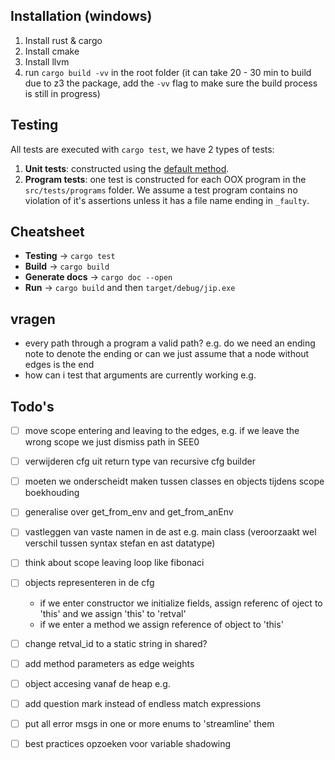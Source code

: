 ## Installation (windows)
1. Install rust & cargo
2. Install cmake 
3. Install llvm
4. run `cargo build -vv` in the root folder (it can take 20 - 30 min to build due to z3 the package, add the `-vv` flag to make sure the build process is still in progress)

## Testing
All tests are executed with `cargo test`, we have 2 types of tests:

1. **Unit tests**: constructed using the [default method](https://doc.rust-lang.org/rust-by-example/testing/unit_testing.html).
1. **Program tests**: one test is constructed for each OOX program in the `src/tests/programs` folder. We assume a test program contains no violation of it's assertions unless it has a file name ending in `_faulty`.

## Cheatsheet
- **Testing** -> `cargo test`
- **Build** -> `cargo build`
- **Generate docs** -> `cargo doc --open`
- **Run** -> `cargo build` and then `target/debug/jip.exe`

## vragen
- every path through a program a valid path? e.g. do we need an ending note to denote the ending or can we just assume that a node without edges is the end
- how can i test that arguments are currently working e.g. 

## Todo's
- [ ] move scope entering and leaving to the edges, e.g. if we leave the wrong scope we just dismiss path in SEE0 
- [ ] verwijderen cfg uit return type van recursive cfg builder
- [ ] moeten we onderscheidt maken tussen classes en objects tijdens scope boekhouding
- [ ] generalise over get_from_env and get_from_anEnv
- [ ] vastleggen van vaste namen in de ast e.g. main class (veroorzaakt wel verschil tussen syntax stefan en ast datatype)
- [ ] think about scope leaving loop like fibonaci
- [ ] objects representeren in de cfg
    - if we enter constructor we initialize fields, assign referenc of oject to 'this' and we assign 'this' to 'retval'
    - if we enter a method we assign reference of object to 'this'

- [ ] change retval_id to a static string in shared?
- [ ] add method parameters as edge weights

- [ ] object accesing vanaf de heap e.g.
- [ ] add question mark instead of endless match expressions

- [ ] put all error msgs in one or more enums to 'streamline' them
- [ ] best practices opzoeken voor variable shadowing